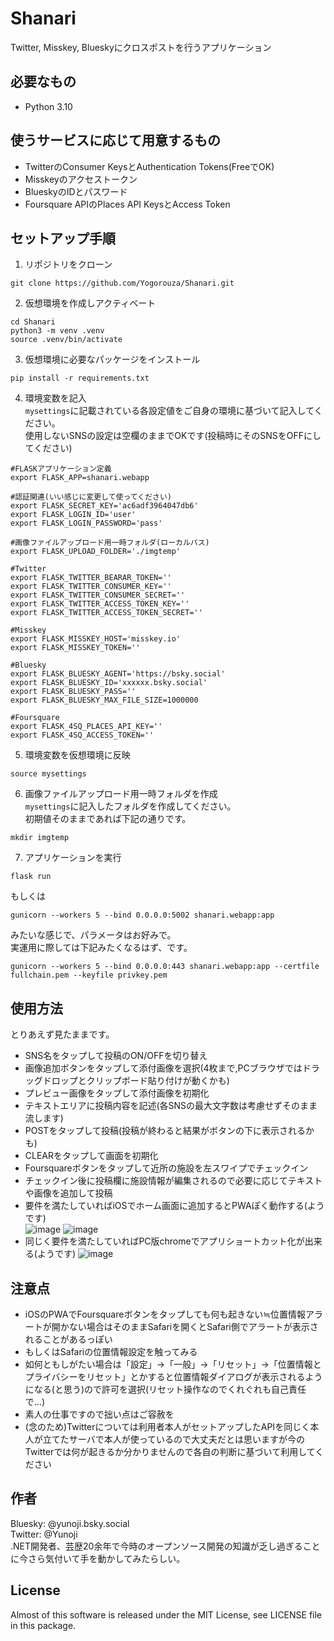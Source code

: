 # Shanari

Twitter, Misskey, Blueskyにクロスポストを行うアプリケーション

## 必要なもの

- Python 3.10

## 使うサービスに応じて用意するもの

- TwitterのConsumer KeysとAuthentication Tokens(FreeでOK)
- Misskeyのアクセストークン
- BlueskyのIDとパスワード
- Foursquare APIのPlaces API KeysとAccess Token

## セットアップ手順

1. リポジトリをクローン
```
git clone https://github.com/Yogorouza/Shanari.git
```

2. 仮想環境を作成しアクティベート
```
cd Shanari
python3 -m venv .venv
source .venv/bin/activate
```

3. 仮想環境に必要なパッケージをインストール
```
pip install -r requirements.txt
```

4. 環境変数を記入  
`mysettings`に記載されている各設定値をご自身の環境に基づいて記入してください。  
使用しないSNSの設定は空欄のままでOKです(投稿時にそのSNSをOFFにしてください)
```
#FLASKアプリケーション定義
export FLASK_APP=shanari.webapp

#認証関連(いい感じに変更して使ってください)
export FLASK_SECRET_KEY='ac6adf3964047db6'
export FLASK_LOGIN_ID='user'
export FLASK_LOGIN_PASSWORD='pass'

#画像ファイルアップロード用一時フォルダ(ローカルパス)
export FLASK_UPLOAD_FOLDER='./imgtemp'

#Twitter
export FLASK_TWITTER_BEARAR_TOKEN=''
export FLASK_TWITTER_CONSUMER_KEY=''
export FLASK_TWITTER_CONSUMER_SECRET=''
export FLASK_TWITTER_ACCESS_TOKEN_KEY=''
export FLASK_TWITTER_ACCESS_TOKEN_SECRET=''

#Misskey
export FLASK_MISSKEY_HOST='misskey.io'
export FLASK_MISSKEY_TOKEN=''

#Bluesky
export FLASK_BLUESKY_AGENT='https://bsky.social'
export FLASK_BLUESKY_ID='xxxxxx.bsky.social'
export FLASK_BLUESKY_PASS=''
export FLASK_BLUESKY_MAX_FILE_SIZE=1000000

#Foursquare
export FLASK_4SQ_PLACES_API_KEY=''
export FLASK_4SQ_ACCESS_TOKEN=''
```

5. 環境変数を仮想環境に反映
```
source mysettings
```

6. 画像ファイルアップロード用一時フォルダを作成  
`mysettings`に記入したフォルダを作成してください。  
初期値そのままであれば下記の通りです。  
```
mkdir imgtemp
```

7. アプリケーションを実行
```
flask run
```
もしくは  
```
gunicorn --workers 5 --bind 0.0.0.0:5002 shanari.webapp:app
```
みたいな感じで、パラメータはお好みで。  
実運用に際しては下記みたくなるはず、です。  
```
gunicorn --workers 5 --bind 0.0.0.0:443 shanari.webapp:app --certfile fullchain.pem --keyfile privkey.pem
```

## 使用方法
とりあえず見たままです。  
- SNS名をタップして投稿のON/OFFを切り替え  
- 画像追加ボタンをタップして添付画像を選択(4枚まで,PCブラウザではドラッグドロップとクリップボード貼り付けが動くかも)  
- プレビュー画像をタップして添付画像を初期化  
- テキストエリアに投稿内容を記述(各SNSの最大文字数は考慮せずそのまま流します)  
- POSTをタップして投稿(投稿が終わると結果がボタンの下に表示されるかも)  
- CLEARをタップして画面を初期化  
- Foursquareボタンをタップして近所の施設を左スワイプでチェックイン
- チェックイン後に投稿欄に施設情報が編集されるので必要に応じてテキストや画像を追加して投稿
- 要件を満たしていればiOSでホーム画面に追加するとPWAぽく動作する(ようです)  
![image](https://github.com/Yogorouza/Shanari/assets/31218595/b1c28dd8-e2b6-48d2-8cc9-326d2c4d57fd)
![image](https://github.com/Yogorouza/Shanari/assets/31218595/fb2d8a52-a0d7-4361-b137-c9d602a98500)
- 同じく要件を満たしていればPC版chromeでアプリショートカット化が出来る(ようです)
![image](https://github.com/Yogorouza/Shanari/assets/31218595/b4154764-662d-48d6-aba7-703342226611)

## 注意点
- iOSのPWAでFoursquareボタンをタップしても何も起きない≒位置情報アラートが開かない場合はそのままSafariを開くとSafari側でアラートが表示されることがあるっぽい
- もしくはSafariの位置情報設定を触ってみる
- 如何ともしがたい場合は「設定」->「一般」->「リセット」->「位置情報とプライバシーをリセット」とかすると位置情報ダイアログが表示されるようになる(と思う)ので許可を選択(リセット操作なのでくれぐれも自己責任で…)
- 素人の仕事ですので拙い点はご容赦を
- (念のため)Twitterについては利用者本人がセットアップしたAPIを同じく本人が立てたサーバで本人が使っているので大丈夫だとは思いますが今のTwitterでは何が起きるか分かりませんので各自の判断に基づいて利用してください

## 作者
Bluesky: @yunoji.bsky.social  
Twitter: @Yunoji  
.NET開発者、芸歴20余年で今時のオープンソース開発の知識が乏し過ぎることに今さら気付いて手を動かしてみたらしい。  

## License
Almost of this software is released under the MIT License, see LICENSE file in this package.  
